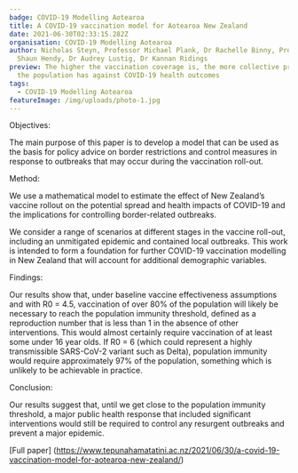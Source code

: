 ```yaml
---
badge: COVID-19 Modelling Aotearoa
title: A COVID-19 vaccination model for Aotearoa New Zealand
date: 2021-06-30T02:33:15.282Z
organisation: COVID-19 Modelling Aotearoa
author: Nicholas Steyn, Professor Michael Plank, Dr Rachelle Binny, Professor
  Shaun Hendy, Dr Audrey Lustig, Dr Kannan Ridings
preview: The higher the vaccination coverage is, the more collective protection
  the population has against COVID-19 health outcomes
tags:
  - COVID-19 Modelling Aotearoa
featureImage: /img/uploads/photo-1.jpg
---
```

Objectives:

The main purpose of this paper is to develop a model that can be used as the basis for policy advice on border restrictions and control measures in response to outbreaks that may occur during the vaccination roll-out.

Method:

We use a mathematical model to estimate the effect of New Zealand’s vaccine rollout on the potential spread and health impacts of COVID-19 and the implications for controlling border-related outbreaks.


We consider a range of scenarios at different stages in the vaccine roll-out, including an unmitigated epidemic and contained local outbreaks. This work is intended to form a foundation for further COVID-19 vaccination modelling in New Zealand that will account for  additional demographic variables.

Findings:

Our results show that, under baseline vaccine effectiveness assumptions and with R0 = 4.5,  vaccination of over 80% of the population will likely be necessary to reach the population immunity threshold, defined as a reproduction number that is less than 1 in the absence of  other interventions. This would almost certainly require vaccination of at least some under 16  year olds. If R0 = 6 (which could represent a highly transmissible SARS-CoV-2 variant  such  as Delta), population immunity would require approximately 97% of the population, something which is unlikely to be achievable in practice.


Conclusion:

Our results suggest that, until we get close to the population immunity threshold, a major public health response that included significant interventions would still be required to  control any resurgent outbreaks and prevent a major epidemic.

[Full paper]
(https://www.tepunahamatatini.ac.nz/2021/06/30/a-covid-19-vaccination-model-for-aotearoa-new-zealand/)